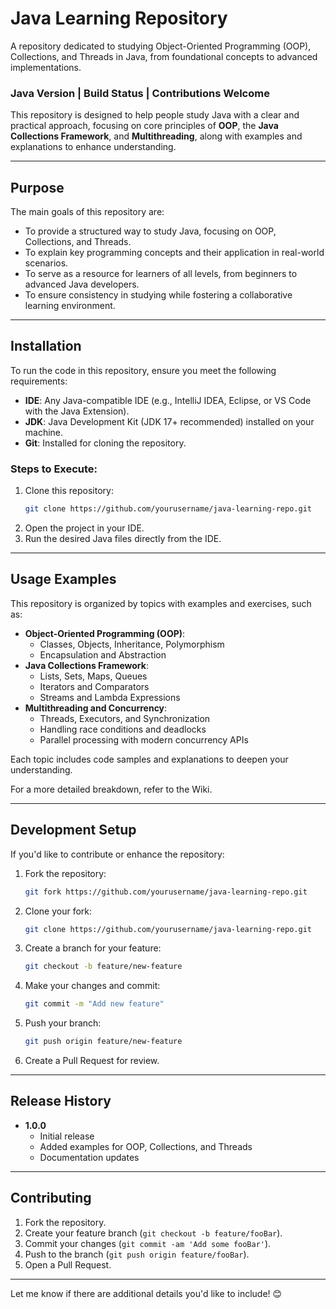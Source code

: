 

# Java Learning Repository

A repository dedicated to studying Object-Oriented Programming (OOP), Collections, and Threads in Java, from foundational concepts to advanced implementations.

### Java Version | Build Status | Contributions Welcome

This repository is designed to help people study Java with a clear and practical approach, focusing on core principles of **OOP**, the **Java Collections Framework**, and **Multithreading**, along with examples and explanations to enhance understanding.

---

## Purpose

The main goals of this repository are:

- To provide a structured way to study Java, focusing on OOP, Collections, and Threads.
- To explain key programming concepts and their application in real-world scenarios.
- To serve as a resource for learners of all levels, from beginners to advanced Java developers.
- To ensure consistency in studying while fostering a collaborative learning environment.

---

## Installation

To run the code in this repository, ensure you meet the following requirements:

- **IDE**: Any Java-compatible IDE (e.g., IntelliJ IDEA, Eclipse, or VS Code with the Java Extension).
- **JDK**: Java Development Kit (JDK 17+ recommended) installed on your machine.
- **Git**: Installed for cloning the repository.

### Steps to Execute:

1. Clone this repository:
   ```bash
   git clone https://github.com/yourusername/java-learning-repo.git
   ```
2. Open the project in your IDE.
3. Run the desired Java files directly from the IDE.

---

## Usage Examples

This repository is organized by topics with examples and exercises, such as:

- **Object-Oriented Programming (OOP)**:
    - Classes, Objects, Inheritance, Polymorphism
    - Encapsulation and Abstraction
- **Java Collections Framework**:
    - Lists, Sets, Maps, Queues
    - Iterators and Comparators
    - Streams and Lambda Expressions
- **Multithreading and Concurrency**:
    - Threads, Executors, and Synchronization
    - Handling race conditions and deadlocks
    - Parallel processing with modern concurrency APIs

Each topic includes code samples and explanations to deepen your understanding.

For a more detailed breakdown, refer to the Wiki.

---

## Development Setup

If you'd like to contribute or enhance the repository:

1. Fork the repository:
   ```bash
   git fork https://github.com/yourusername/java-learning-repo.git
   ```
2. Clone your fork:
   ```bash
   git clone https://github.com/yourusername/java-learning-repo.git
   ```
3. Create a branch for your feature:
   ```bash
   git checkout -b feature/new-feature
   ```
4. Make your changes and commit:
   ```bash
   git commit -m "Add new feature"
   ```
5. Push your branch:
   ```bash
   git push origin feature/new-feature
   ```
6. Create a Pull Request for review.

---

## Release History

- **1.0.0**
    - Initial release
    - Added examples for OOP, Collections, and Threads
    - Documentation updates

---

## Contributing

1. Fork the repository.
2. Create your feature branch (`git checkout -b feature/fooBar`).
3. Commit your changes (`git commit -am 'Add some fooBar'`).
4. Push to the branch (`git push origin feature/fooBar`).
5. Open a Pull Request.

--- 

Let me know if there are additional details you'd like to include! 😊